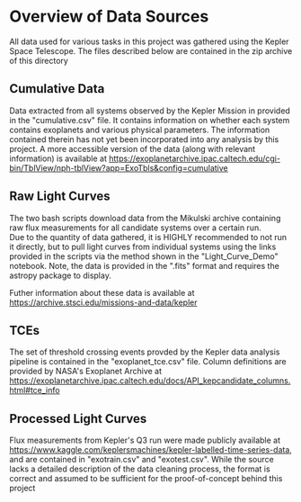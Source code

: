# Overview of Data Sources

All data used for various tasks in this project was gathered using the Kepler Space Telescope. The files described below are contained in the zip archive of this directory

## Cumulative Data
Data extracted from all systems observed by the Kepler Mission in provided in the "cumulative.csv" file. It contains information on whether each system contains 
exoplanets and various physical parameters. The information contained therein has not yet been incorporated into any analysis by this project. A more accessible
version of the data (along with relevant information) is available at https://exoplanetarchive.ipac.caltech.edu/cgi-bin/TblView/nph-tblView?app=ExoTbls&config=cumulative


## Raw Light Curves
The two bash scripts download data from the Mikulski archive containing raw flux measurements for all candidate systems over a certain run.  
Due to the quantity of data gathered, it is HIGHLY recommended to not run it directly, but to pull light curves from individual systems using the
links provided in the scripts via the method shown in the "Light_Curve_Demo" notebook. Note, the data is provided in the ".fits" format and requires the astropy
package to display.

Futher information about these data is available at https://archive.stsci.edu/missions-and-data/kepler

## TCEs 
The set of threshold crossing events provded by the Kepler data analysis pipeline is contained in the "exoplanet_tce.csv" file. Column definitions
are provided by NASA's Exoplanet Archive at https://exoplanetarchive.ipac.caltech.edu/docs/API_kepcandidate_columns.html#tce_info

## Processed Light Curves
Flux measurements from Kepler's Q3 run were made publicly available at https://www.kaggle.com/keplersmachines/kepler-labelled-time-series-data, and 
are contained in "exotrain.csv" and "exotest.csv". While the source lacks a detailed description of the data cleaning process, the format is correct
and assumed to be sufficient for the proof-of-concept behind this project

